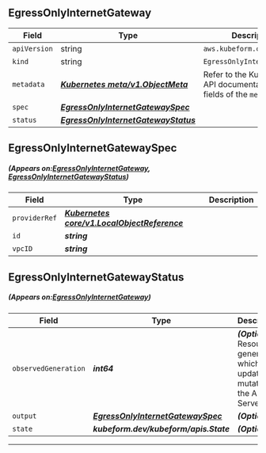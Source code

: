 ## EgressOnlyInternetGateway
| Field | Type | Description |
| ------ | ----- | ----------- |
| `apiVersion` | string | `aws.kubeform.com/v1alpha1` |
|    `kind` | string | `EgressOnlyInternetGateway` |
| `metadata` | ***[Kubernetes meta/v1.ObjectMeta](https://kubernetes.io/docs/reference/generated/kubernetes-api/v1.13/#objectmeta-v1-meta)***|Refer to the Kubernetes API documentation for the fields of the `metadata` field.|
| `spec` | ***[EgressOnlyInternetGatewaySpec](#EgressOnlyInternetGatewaySpec)***||
| `status` | ***[EgressOnlyInternetGatewayStatus](#EgressOnlyInternetGatewayStatus)***||
## EgressOnlyInternetGatewaySpec
##### (Appears on:[EgressOnlyInternetGateway](#EgressOnlyInternetGateway), [EgressOnlyInternetGatewayStatus](#EgressOnlyInternetGatewayStatus))
| Field | Type | Description |
| ------ | ----- | ----------- |
| `providerRef` | ***[Kubernetes core/v1.LocalObjectReference](https://kubernetes.io/docs/reference/generated/kubernetes-api/v1.13/#localobjectreference-v1-core)***||
| `id` | ***string***||
| `vpcID` | ***string***||
## EgressOnlyInternetGatewayStatus
##### (Appears on:[EgressOnlyInternetGateway](#EgressOnlyInternetGateway))
| Field | Type | Description |
| ------ | ----- | ----------- |
| `observedGeneration` | ***int64***| ***(Optional)*** Resource generation, which is updated on mutation by the API Server.|
| `output` | ***[EgressOnlyInternetGatewaySpec](#EgressOnlyInternetGatewaySpec)***| ***(Optional)*** |
| `state` | ***kubeform.dev/kubeform/apis.State***| ***(Optional)*** |
---
